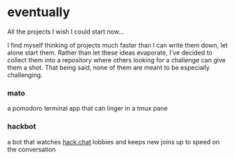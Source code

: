 # eventually
All the projects I wish I could start now...

I find myself thinking of projects much faster than I can write them down, let alone start them. Rather than let these ideas evaporate, I've decided to collect them into a repository where others looking for a challenge can give them a shot. That being said, none of them are meant to be especially challenging.

### mato
a pomodoro terminal app that can linger in a tmux pane
### hackbot
a bot that watches [hack.chat](hack.chat) lobbies and keeps new joins up to speed on the conversation

